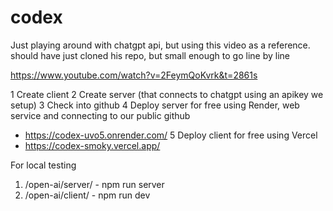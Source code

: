 # codex
Just playing around with chatgpt api, but using this video as a reference. should have just cloned his repo, but small enough to go line by line

https://www.youtube.com/watch?v=2FeymQoKvrk&t=2861s

1 Create client
2 Create server (that connects to chatgpt using an apikey we setup)
3 Check into github
4 Deploy server for free using Render, web service and connecting to our public github
* https://codex-uvo5.onrender.com/
5 Deploy client for free using Vercel
* https://codex-smoky.vercel.app/

For local testing
1. /open-ai/server/ - npm run server
2. /open-ai/client/ - npm run dev




